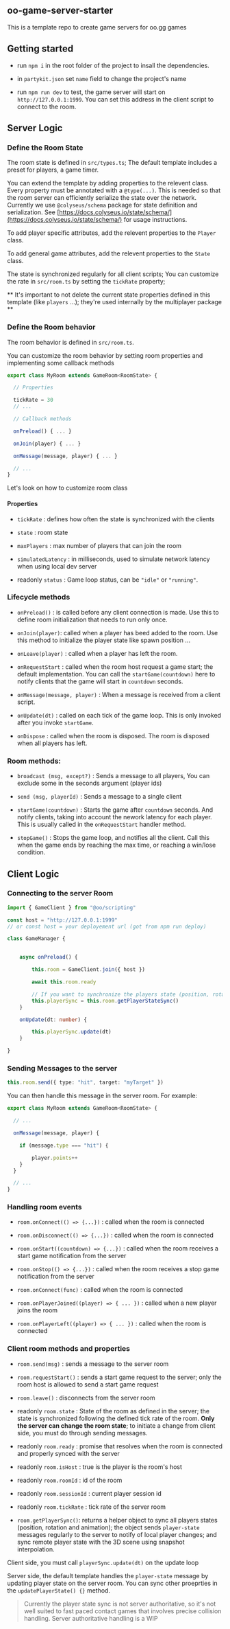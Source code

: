 ## oo-game-server-starter

This is a template repo to create game servers for oo.gg games

## Getting started


- run `npm i` in the root folder of the project to insall the dependencies.

- in `partykit.json` set `name` field to change the project's name

- run `npm run dev` to test, the game server will start on `http://127.0.0.1:1999`. You can set this address in
the client script to connect to the room.



## Server Logic

### Define the Room State

The room state is defined in `src/types.ts`; The default template includes a preset for players, a game timer.

You can extend the template by adding properties to the relevent class. Every property must be annotated with
a `@type(...)`. This is needed so that the room server can efficiently serialize the state over the network.
Currently we use `@colyseus/schema` package for state definition and serialization. See [https://docs.colyseus.io/state/schema/](https://docs.colyseus.io/state/schema/)
for usage instructions.

To add player specific attributes, add the relevent properties to the `Player` class.

To add general game attributes, add the relevent properties to the `State` class.

The state is synchronized regularly for all client scripts; You can customize the rate in `src/room.ts` by setting the `tickRate` property;


** It's important to not delete the current state properties defined in this template (like `players` ...); they're used internally by the multiplayer package **



### Define the Room behavior

The room behavior is defined in `src/room.ts`. 

You can customize the room behavior by setting room properties and implementing some callback methods

```ts
export class MyRoom extends GameRoom<RoomState> {

  // Properties

  tickRate = 30
  // ...

  // Callback methods

  onPreload() { ... }

  onJoin(player) { ... }

  onMessage(message, player) { ... }

  // ...
}
```

Let's look on how to customize room class 

#### Properties

- `tickRate` : defines how often the state is synchronized with the clients

- `state` : room state

- `maxPlayers` : max number of players that can join the room

- `simulatedLatency` : in milliseconds, used to simulate network latency when using local dev server

- readonly `status` : Game loop status, can be `"idle"` or `"running"`. 



### Lifecycle methods

- `onPreload()` : is called before any client connection is made. Use this to define room initialization that needs to run only once.

- `onJoin(player)`: called when a player has beed added to the room. Use this method to initialize the player state like spawn position ...

- `onLeave(player)` : called when a player has left the room.

- `onRequestStart` : called when the room host request a game start; the default implementation. You can call the `startGame(countdown)` here to notify clients that the game will start in `countdown` seconds. 

- `onMessage(message, player)` : When a message is received from a client script. 

- `onUpdate(dt)` : called on each tick of the game loop. This is only invoked after you invoke `startGame`.

- `onDispose` : called when the room is disposed. The room is disposed when all players has left.


### Room methods:

- `broadcast (msg, except?)` : Sends a message to all players, You can exclude some in the seconds argument (player ids)

- `send (msg, playerId)` : Sends a message to a single client

- `startGame(countdown)` : Starts the game after `countdown` seconds. And notify clients, taking into account the nework latency for each player. This is usually called in the `onRequestStart` handler method. 

- `stopGame()` : Stops the game loop, and notifies all the client. Call this when the game ends by reaching the max time, or reaching a win/lose condition.




## Client Logic


### Connecting to the server Room


```ts
import { GameClient } from "@oo/scripting"

const host = "http://127.0.0.1:1999"
// or const host = your deployement url (got from npm run deploy)

class GameManager {


    async onPreload() {

        this.room = GameClient.join({ host })

        await this.room.ready

        // If you want to synchronize the players state (position, rotation, animation)
        this.playerSync = this.room.getPlayerStateSync()
    }

    onUpdate(dt: number) {

        this.playerSync.update(dt)
    }

}
```


### Sending Messages to the server

```ts
this.room.send({ type: "hit", target: "myTarget" })

```

You can then handle this message in the server room. For example:

```ts
export class MyRoom extends GameRoom<RoomState> {

  // ...

  onMessage(message, player) {

    if (message.type === "hit") {

        player.points++
    }
  }

  // ...
}
```

### Handling room events

- `room.onConnect(() => {...})` : called when the room is connected

- `room.onDisconnect(() => {...})` : called when the room is connected

- `room.onStart((countdown) => {...})` : called when the room receives a start game notification from the server

- `room.onStop(() => {...})` : called when the room receives a stop game notification from the server

- `room.onConnect(func)` : called when the room is connected

- `room.onPlayerJoined((player) => { ... })` : called when a new player joins the room

- `room.onPlayerLeft((player) => { ... })` : called when the room is connected


### Client room methods and properties

- `room.send(msg)` : sends a message to the server room

- `room.requestStart()` : sends a start game request to the server; only the room host is allowed to send a start game request

- `room.leave()` : disconnects from the server room

- readonly `room.state` : State of the room as defined in the server; the state is synchronized following the defined tick rate of the room. **Only the server can change the room state**; to initiate a change from client side, you must do through sending messages.

- readonly `room.ready` : promise that resolves when the room is connected and properly synced with the server

- readonly `room.isHost` : true is the player is the room's host

- readonly `room.roomId` : id of the room

- readonly `room.sessionId` : current player session id

- readonly `room.tickRate` : tick rate of the server room

- `room.getPlayerSync()`: returns a helper object to sync all players states (position, rotation and animation); the object sends `player-state` messages regularly to the server to notify of local player changes; and sync remote player state with the 3D scene using snapshot interpolation. 

Client side, you must call `playerSync.update(dt)` on the update loop

Server side, the default template handles the `player-state` message by updating player state on the server room. You can sync other proeprties in the `updatePlayerState() {}` method.


>Currently the player state sync is not server authoritative, so it's not well suited to fast paced contact games that involves precise collision handling. Server authoritative handling is a WIP